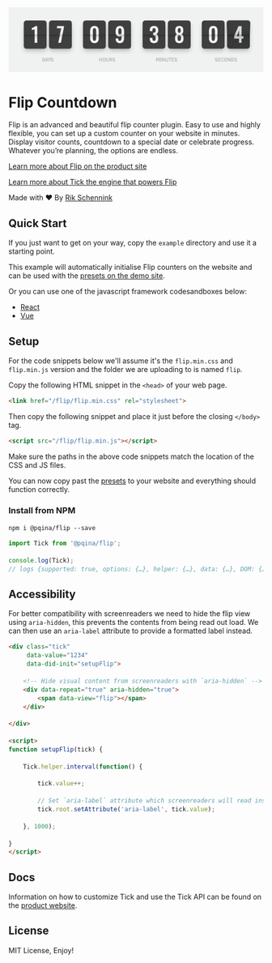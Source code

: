 ![](./flip.gif)

# Flip Countdown

Flip is an advanced and beautiful flip counter plugin. Easy to use and highly flexible, you can set up a custom counter on your website in minutes. Display visitor counts, countdown to a special date or celebrate progress. Whatever you’re planning, the options are endless.

[Learn more about Flip on the product site](https://pqina.nl/flip/)

[Learn more about Tick the engine that powers Flip](https://github.com/pqina/tick/)

Made with ❤ By [Rik Schennink](https://twitter.com/rikschennink/)


## Quick Start

If you just want to get on your way, copy the `example` directory and use it a starting point.

This example will automatically initialise Flip counters on the website and can be used with the [presets on the demo site](https://pqina.nl/flip/#presets).

Or you can use one of the javascript framework codesandboxes below:
- [React](https://codesandbox.io/s/react-flip-demo-txoux)
- [Vue](https://codesandbox.io/s/vue-flip-demo-xhtfk)


## Setup

For the code snippets below we'll assume it's the `flip.min.css` and `flip.min.js` version and the folder we are uploading to is named `flip`.

Copy the following HTML snippet in the `<head>` of your web page.

```html
<link href="/flip/flip.min.css" rel="stylesheet">
```

Then copy the following snippet and place it just before the closing `</body>` tag.

```html
<script src="/flip/flip.min.js"></script>
```

Make sure the paths in the above code snippets match the location of the CSS and JS files.

You can now copy past the [presets](https://pqina.nl/flip/#presets) to your website and everything should function correctly.

### Install from NPM

```
npm i @pqina/flip --save
```

```js
import Tick from '@pqina/flip';

console.log(Tick);
// logs {supported: true, options: {…}, helper: {…}, data: {…}, DOM: {…}, …}
```

## Accessibility

For better compatibility with screenreaders we need to hide the flip view using `aria-hidden`, this prevents the contents from being read out load. We can then use an `aria-label` attribute to provide a formatted label instead.

```html
<div class="tick"
     data-value="1234"
     data-did-init="setupFlip">
  
    <!-- Hide visual content from screenreaders with `aria-hidden` -->
    <div data-repeat="true" aria-hidden="true">
        <span data-view="flip"></span>
    </div>
  
</div>

<script>
function setupFlip(tick) {

    Tick.helper.interval(function() {

        tick.value++;

        // Set `aria-label` attribute which screenreaders will read instead of HTML content
        tick.root.setAttribute('aria-label', tick.value);

    }, 1000);

}
</script>
```


## Docs

Information on how to customize Tick and use the Tick API can be found on the [product website](https://pqina.nl/tick/).


## License

MIT License, Enjoy!
